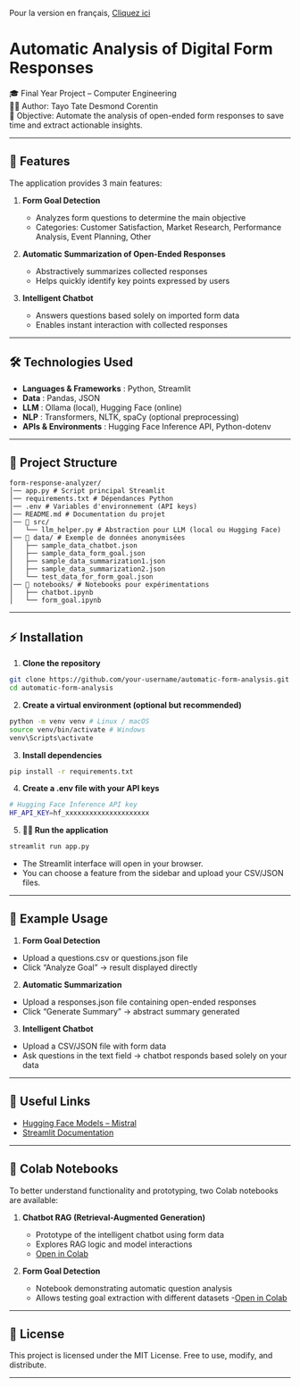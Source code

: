 Pour la version en français, [Cliquez ici](README.md)

# Automatic Analysis of Digital Form Responses

🎓 Final Year Project – Computer Engineering  
👨‍💻 Author: Tayo Tate Desmond Corentin  
📌 Objective: Automate the analysis of open-ended form responses to save time and extract actionable insights.  

---

## 🚀 Features

The application provides 3 main features:

1. **Form Goal Detection**
   - Analyzes form questions to determine the main objective
   - Categories: Customer Satisfaction, Market Research, Performance Analysis, Event Planning, Other

2. **Automatic Summarization of Open-Ended Responses**
   - Abstractively summarizes collected responses
   - Helps quickly identify key points expressed by users

3. **Intelligent Chatbot**
   - Answers questions based solely on imported form data
   - Enables instant interaction with collected responses

---

## 🛠️ Technologies Used

- **Languages & Frameworks** : Python, Streamlit
- **Data** : Pandas, JSON
- **LLM** : Ollama (local), Hugging Face (online)
- **NLP** : Transformers, NLTK, spaCy (optional preprocessing)
- **APIs & Environments** : Hugging Face Inference API, Python-dotenv

---

## 📂 Project Structure

```text
form-response-analyzer/
│── app.py # Script principal Streamlit
│── requirements.txt # Dépendances Python
│── .env # Variables d'environnement (API keys)
│── README.md # Documentation du projet
│── 📂 src/
│   └── llm_helper.py # Abstraction pour LLM (local ou Hugging Face)
│── 📂 data/ # Exemple de données anonymisées
│   ├── sample_data_chatbot.json
│   ├── sample_data_form_goal.json
│   ├── sample_data_summarization1.json
│   ├── sample_data_summarization2.json
│   └── test_data_for_form_goal.json
│── 📂 notebooks/ # Notebooks pour expérimentations
│   ├── chatbot.ipynb
│   └── form_goal.ipynb
```

---

## ⚡ Installation

1. **Clone the repository**
```bash
git clone https://github.com/your-username/automatic-form-analysis.git
cd automatic-form-analysis
```

2. **Create a virtual environment (optional but recommended)**
```bash
python -m venv venv # Linux / macOS
source venv/bin/activate # Windows
venv\Scripts\activate
```

3. **Install dependencies**
```bash
pip install -r requirements.txt
```

4. **Create a .env file with your API keys**
```bash
# Hugging Face Inference API key
HF_API_KEY=hf_xxxxxxxxxxxxxxxxxxxxx
```

5. **🏃‍♂️ Run the application**
```bash
streamlit run app.py
```

* The Streamlit interface will open in your browser.
* You can choose a feature from the sidebar and upload your CSV/JSON files.

---

## 📌 Example Usage

1. **Form Goal Detection**

* Upload a questions.csv or questions.json file
* Click “Analyze Goal” → result displayed directly

2. **Automatic Summarization**

* Upload a responses.json file containing open-ended responses
* Click “Generate Summary” → abstract summary generated

3. **Intelligent Chatbot**

* Upload a CSV/JSON file with form data
* Ask questions in the text field → chatbot responds based solely on your data

---

## 🔗 Useful Links

- [Hugging Face Models – Mistral](https://huggingface.co/models)
- [Streamlit Documentation](https://docs.streamlit.io/)

---

## 📓 Colab Notebooks

To better understand functionality and prototyping, two Colab notebooks are available:

1. **Chatbot RAG (Retrieval-Augmented Generation)**
   - Prototype of the intelligent chatbot using form data
   - Explores RAG logic and model interactions
   - [Open in Colab](https://colab.research.google.com/drive/19Gdn3ychZTzWUWjaVR2pHmYwREOjjkmR?usp=sharing)  

2. **Form Goal Detection**
   - Notebook demonstrating automatic question analysis
   - Allows testing goal extraction with different datasets
   -[Open in Colab](https://colab.research.google.com/drive/12E6Mj7iUW6MMUluLj9NZX9b8gCGrLHjX?usp=sharing)  

---

## 📜 License

This project is licensed under the MIT License.
Free to use, modify, and distribute.


---
